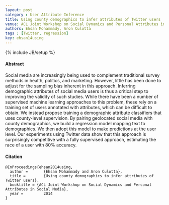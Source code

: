 ```yaml
---
layout: post
category : User Attribute Inference
title: Using county demographics to infer attributes of Twitter users
venue: ACL Joint Workshop on Social Dynamics and Personal Attributes in Social Media
authors: Ehsan Mohammady, Aron Culotta
tags : [Twitter, regression]
key: ehsan14using
---
```

{% include JB/setup %}
#### Abstract

Social media are increasingly being used to complement traditional survey
methods in health, politics, and marketing. However, little has been done
to adjust for the sampling bias inherent in this approach. Inferring
demographic attributes of social media users is thus a critical step to
improving the validity of such studies. While there have been a number of
supervised machine learning approaches to this problem, these rely on a
training set of users annotated with attributes, which can be difficult to
obtain. We instead propose training a demographic attribute classifiers that
uses county-level supervision. By pairing geolocated social media with county
demographics, we build a regression model mapping text to demographics. We
then adopt this model to make predictions at the user level. Our experiments
using Twitter data show that this approach is surprisingly competitive with a
fully supervised approach, estimating the race of a user with 80%
accuracy.

#### Citation

    @InProceedings{ehsan2014using,
      author =       {Ehsan Mohammady and Aron Culotta},
      title =        {Using county demographics to infer attributes of Twitter users},
      booktitle = {ACL Joint Workshop on Social Dynamics and Personal Attributes in Social Media},
      year =         2014
    }

